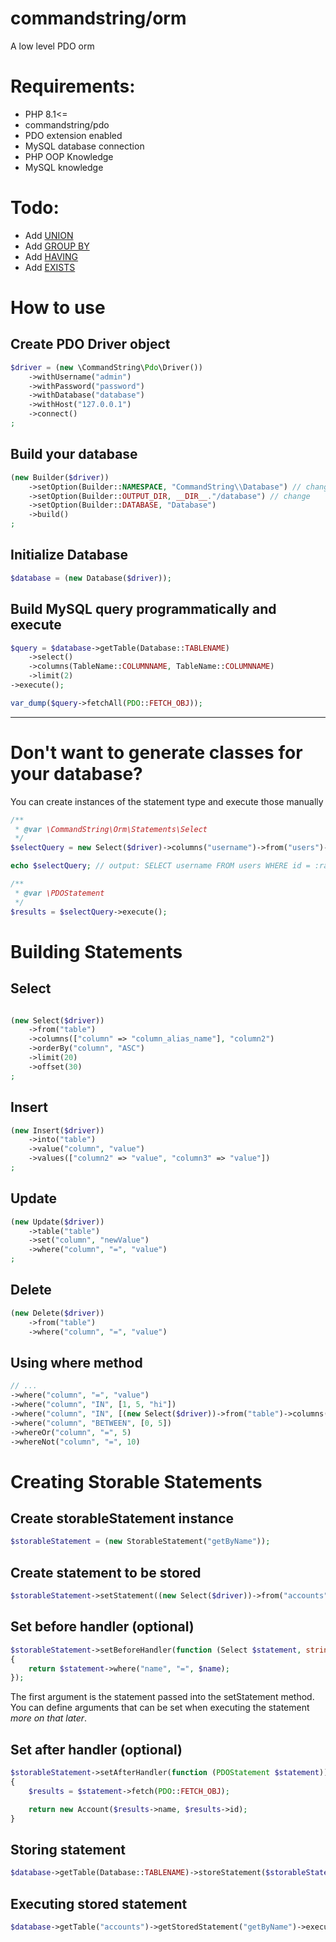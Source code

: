 # commandstring/orm #

A low level PDO orm

# Requirements: #
- PHP 8.1<=
- commandstring/pdo
- PDO extension enabled
- MySQL database connection
- PHP OOP Knowledge
- MySQL knowledge

# Todo: #
- Add [UNION](https://www.w3schools.com/mysql/mysql_union.asp)
- Add [GROUP BY](https://www.w3schools.com/mysql/mysql_groupby.asp)
- Add [HAVING](https://www.w3schools.com/mysql/mysql_having.asp)
- Add [EXISTS](https://www.w3schools.com/mysql/mysql_exists.asp)

# How to use #

## Create PDO Driver object ##

```php
$driver = (new \CommandString\Pdo\Driver())
	->withUsername("admin")
	->withPassword("password")
	->withDatabase("database")
	->withHost("127.0.0.1")
	->connect()
;
```

## Build your database ##

```php
(new Builder($driver))
    ->setOption(Builder::NAMESPACE, "CommandString\\Database") // change
    ->setOption(Builder::OUTPUT_DIR, __DIR__."/database") // change
    ->setOption(Builder::DATABASE, "Database")
    ->build()
;
```

## Initialize Database

```php
$database = (new Database($driver));
```

## Build MySQL query programmatically and execute ##
```php
$query = $database->getTable(Database::TABLENAME)
    ->select()
    ->columns(TableName::COLUMNNAME, TableName::COLUMNNAME)
    ->limit(2)
->execute();

var_dump($query->fetchAll(PDO::FETCH_OBJ));
```

---

# Don't want to generate classes for your database?

You can create instances of the statement type and execute those manually

```php
/**
 * @var \CommandString\Orm\Statements\Select
 */
$selectQuery = new Select($driver)->columns("username")->from("users")->where("id", "=", 5);

echo $selectQuery; // output: SELECT username FROM users WHERE id = :random-id-here

/**
 * @var \PDOStatement
 */
$results = $selectQuery->execute();
```

# Building Statements

## Select

```php

(new Select($driver))
    ->from("table")
    ->columns(["column" => "column_alias_name"], "column2")
    ->orderBy("column", "ASC")
    ->limit(20)
    ->offset(30)
;
```

## Insert

```php
(new Insert($driver))
    ->into("table")
    ->value("column", "value")
    ->values(["column2" => "value", "column3" => "value"])
;
```

## Update

```php
(new Update($driver))
    ->table("table")
    ->set("column", "newValue")
    ->where("column", "=", "value")
;
```

## Delete

```php
(new Delete($driver))
    ->from("table")
    ->where("column", "=", "value")
```

## Using where method

```php
// ...
->where("column", "=", "value")
->where("column", "IN", [1, 5, "hi"])
->where("column", "IN", [(new Select($driver))->from("table")->columns("column")])
->where("column", "BETWEEN", [0, 5])
->whereOr("column", "=", 5)
->whereNot("column", "=", 10)
```

# Creating Storable Statements

## Create storableStatement instance
```php
$storableStatement = (new StorableStatement("getByName"));
```

## Create statement to be stored
```php
$storableStatement->setStatement((new Select($driver))->from("accounts")->columns("name", "id"));
```

## Set before handler (optional)

```php
$storableStatement->setBeforeHandler(function (Select $statement, string $name): Select
{
    return $statement->where("name", "=", $name);
});
```
The first argument is the statement passed into the setStatement method. You can define arguments that can be set when executing the statement *more on that later*.

## Set after handler (optional)

```php
$storableStatement->setAfterHandler(function (PDOStatement $statement)): Account
{
    $results = $statement->fetch(PDO::FETCH_OBJ);

    return new Account($results->name, $results->id);
}
```

## Storing statement

```php
$database->getTable(Database::TABLENAME)->storeStatement($storableStatement);
```

## Executing stored statement

```php
$database->getTable("accounts")->getStoredStatement("getByName")->execute(["Command_String"]);
```
